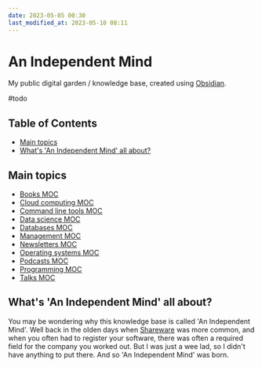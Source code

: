 ```yaml
---
date: 2023-05-05 00:30
last_modified_at: 2023-05-10 08:11
---
```


# An Independent Mind

My public digital garden / knowledge base, created using [Obsidian](https://obsidian.md/).

#todo

## Table of Contents

<!-- toc -->

- [Main topics](#main-topics)
- [What's 'An Independent Mind' all about?](#whats-an-independent-mind-all-about)

<!-- tocstop -->

## Main topics

- [Books MOC](Books%20MOC.md)
- [Cloud computing MOC](Cloud%20computing%20MOC.md)
- [Command line tools MOC](Command%20line%20tools%20MOC.md)
- [Data science MOC](Data%20science%20MOC.md)
- [Databases MOC](Databases%20MOC.md)
- [Management MOC](Management%20MOC.md)
- [Newsletters MOC](Newsletters%20MOC.md)
- [Operating systems MOC](Operating%20systems%20MOC.md)
- [Podcasts MOC](Podcasts%20MOC.md)
- [Programming MOC](Programming%20MOC.md)
- [Talks MOC](Talks%20MOC.md)

## What's 'An Independent Mind' all about?

You may be wondering why this knowledge base is called 'An Independent Mind'.
Well back in the olden days when [Shareware](https://en.wikipedia.org/wiki/Shareware) was more common,
and when you often had to register your software, there was often a required field for the company you worked out.
But I was just a wee lad, so I didn't have anything to put there.
And so 'An Independent Mind' was born.

<!-- FIXME:

```query
tag: #programming-languages
```

-->
